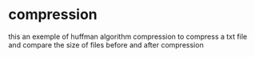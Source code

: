 # compression
this an exemple of huffman algorithm compression to compress a txt file and compare the size of files before and after compression
